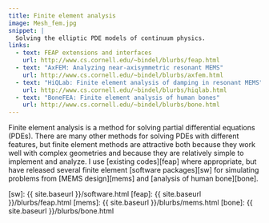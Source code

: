 ```yaml
---
title: Finite element analysis
image: Mesh_fem.jpg
snippet: |
  Solving the elliptic PDE models of continuum physics.
links:
  - text: FEAP extensions and interfaces
    url: http://www.cs.cornell.edu/~bindel/blurbs/feap.html
  - text: "AxFEM: Analyzing near-axisymmetric resonant MEMS"
    url: http://www.cs.cornell.edu/~bindel/blurbs/axfem.html
  - text: "HiQLab: Finite element analysis of damping in resonant MEMS"
    url: http://www.cs.cornell.edu/~bindel/blurbs/hiqlab.html
  - text: "BoneFEA: Finite element analysis of human bones"
    url: http://www.cs.cornell.edu/~bindel/blurbs/bone.html
---
```


Finite element analysis is a method for solving partial differential
equations (PDEs).  There are many other methods for solving PDEs with
different features, but finite element methods are attractive both
because they work well with complex geometries and because they are
relatively simple to implement and analyze.  I use [existing codes][feap]
where appropriate, but have released several
finite element [software packages][sw] for simulating problems from
[MEMS design][mems] and [analysis of human bone][bone].

[sw]: {{ site.baseurl }}/software.html
[feap]: {{ site.baseurl }}/blurbs/feap.html
[mems]: {{ site.baseurl }}/blurbs/mems.html
[bone]: {{ site.baseurl }}/blurbs/bone.html
